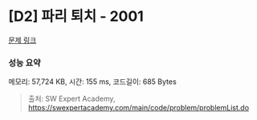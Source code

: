 # [D2] 파리 퇴치 - 2001 

[문제 링크](https://swexpertacademy.com/main/code/problem/problemDetail.do?contestProbId=AV5PzOCKAigDFAUq) 

### 성능 요약

메모리: 57,724 KB, 시간: 155 ms, 코드길이: 685 Bytes



> 출처: SW Expert Academy, https://swexpertacademy.com/main/code/problem/problemList.do